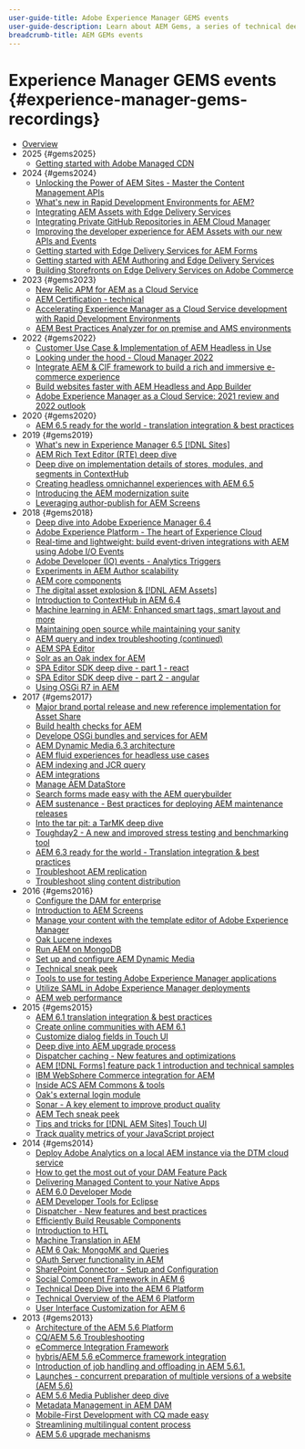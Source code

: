 ```yaml
---
user-guide-title: Adobe Experience Manager GEMS events
user-guide-description: Learn about AEM Gems, a series of technical deep dives delivered by Adobe Experience Manager experts.
breadcrumb-title: AEM GEMs events
---
```


# Experience Manager GEMS events {#experience-manager-gems-recordings}

+ [Overview](overview.md)
+ 2025 {#gems2025}
  + [Getting started with Adobe Managed CDN](gems2025/getting-started-adobe-managed-cdn.md)
+ 2024 {#gems2024}
  + [Unlocking the Power of AEM Sites - Master the Content Management APIs](gems2024/content-management-apis.md)
  + [What's new in Rapid Development Environments for AEM?](gems2024/rapid-development-environment-news.md)
  + [Integrating AEM Assets with Edge Delivery Services](gems2024/edge-delivery-for-aem-assets.md)
  + [Integrating Private GitHub Repositories in AEM Cloud Manager](gems2024/private-github-for-aem-cloud-manager.md)
  + [Improving the developer experience for AEM Assets with our new APIs and Events](gems2024/improving-dev-experience-for-aem-assets-with-new-apis-and-events.md)
  + [Getting started with Edge Delivery Services for AEM Forms](gems2024/edge-delivery-for-aem-forms.md)
  + [Getting started with AEM Authoring and Edge Delivery Services](/help/experience-manager-gems/gems2024/aem-authoring-and-edge-delivery.md) 
  + [Building Storefronts on Edge Delivery Services on Adobe Commerce](/help/experience-manager-gems/gems2024/storefronts-on-edge-delivery-with-adobe-commerce.md)
+ 2023 {#gems2023}
  + [New Relic APM for AEM as a Cloud Service](gems2023/newrelic-apm-for-aem-cloud-service.md)
  + [AEM Certification - technical](gems2023/aem-certification-technical.md)
  + [Accelerating Experience Manager as a Cloud Service development with Rapid Development Environments](/help/experience-manager-gems/gems2023/rapid-development-environments.md)
  + [AEM Best Practices Analyzer for on premise and AMS environments](gems2023/aem-best-practices-analyzer.md)
+ 2022 {#gems2022}
  + [Customer Use Case & Implementation of AEM Headless in Use](gems2022/customer-use-case-and-implementation-of-aem-headless-in-use.md)
  + [Looking under the hood - Cloud Manager 2022](gems2022/looking-under-the-hood-cloud-manager-2022.md)
  + [Integrate AEM & CIF framework to build a rich and immersive e-commerce experience](gems2022/aem-and-cif-framework-integration.md)
  + [Build websites faster with AEM Headless and App Builder](gems2022/build-sites-faster-with-headless-and-appbuilder.md)
  + [Adobe Experience Manager as a Cloud Service: 2021 review and 2022 outlook](gems2022/aemcloudservice-2021-review-and-outlook.md)
+ 2020 {#gems2020}
  + [AEM 6.5 ready for the world - translation integration & best practices](gems2020/aem65-readyfortheworld-translationintegration-bestpractices.md)
+ 2019 {#gems2019}
  + [What's new in Experience Manager 6.5 [!DNL Sites]](gems2019/adobe-experience-manager-6-5-sites-whats-new.md)
  + [AEM Rich Text Editor (RTE) deep dive](gems2019/aem-rich-text-editor-rte-deep-dive1.md)
  + [Deep dive on implementation details of stores, modules, and segments in ContextHub](gems2019/contexthub-deep-dive.md)
  + [Creating headless omnichannel experiences with AEM 6.5](gems2019/creating-headless-omnichannel-experiences-with-aem-65.md)
  + [Introducing the AEM modernization suite](gems2019/introducing-the-aem-modernization-suite.md)
  + [Leveraging author-publish for AEM Screens](gems2019/leveraging-author-publish-for-aem-screens.md)
+ 2018 {#gems2018}
  + [Deep dive into Adobe Experience Manager 6.4](gems2018/aem-6-4-technical-sneak-peek.md)
  + [Adobe Experience Platform - The heart of Experience Cloud](gems2018/aem-acp.md)
  + [Real-time and lightweight: build event-driven integrations with AEM using Adobe I/O Events](gems2018/aem-adobe-io.md)
  + [Adobe Developer (IO) events - Analytics Triggers](gems2018/aem-analytics-triggers.md)
  + [Experiments in AEM Author scalability](gems2018/aem-author-scalability1.md)
  + [AEM core components](gems2018/aem-core-components.md)
  + [The digital asset explosion & [!DNL AEM Assets]](gems2018/aem-digital-asset-explosion.md)
  + [Introduction to ContextHub in AEM 6.4](gems2018/aem-intro-to-contexthub.md)
  + [Machine learning in AEM: Enhanced smart tags, smart layout and more](gems2018/aem-machine-learning.md)
  + [Maintaining open source while maintaining your sanity](gems2018/aem-maintaining-open-source.md)
  + [AEM query and index troubleshooting (continued)](gems2018/aem-query-and-index-troubleshooting2.md)
  + [AEM SPA Editor](gems2018/aem-spa-editor.md)
  + [Solr as an Oak index for AEM](gems2018/solr-as-an-oak-index-for-aem.md)
  + [SPA Editor SDK deep dive - part 1 - react](gems2018/spa-editor-sdk-deep-dive-react.md)
  + [SPA Editor SDK deep dive - part 2 - angular](gems2018/spa-editor-sdk-deep-dive-angular.md)
  + [Using OSGi R7 in AEM](gems2018/using-osgi-r7-in-aem.md)
+ 2017 {#gems2017}
  + [Major brand portal release and new reference implementation for Asset Share](gems2017/aem-brand-portal.md)
  + [Build health checks for AEM](gems2017/aem-building-health-checks-for-aem.md)
  + [Develope OSGi bundles and services for AEM](gems2017/aem-developing-osgi-bundles-services-for-aem.md)
  + [AEM Dynamic Media 6.3 architecture](gems2017/aem-dynamic-media-architecture.md)
  + [AEM fluid experiences for headless use cases](gems2017/aem-headless-usecases.md)
  + [AEM indexing and JCR query](gems2017/aem-indexing-jcr-query.md)
  + [AEM integrations](gems2017/aem-integrations.md)
  + [Manage AEM DataStore](gems2017/aem-managing-aem-datastore.md)
  + [Search forms made easy with the AEM querybuilder](gems2017/aem-search-forms-using-querybuilder.md)
  + [AEM sustenance - Best practices for deploying AEM maintenance releases](gems2017/aem-sustenance-best-practices-deploying-maintenance-releases.md)
  + [Into the tar pit: a TarMK deep dive](gems2017/aem-tarmk-deepdive.md)
  + [Toughday2 - A new and improved stress testing and benchmarking tool](gems2017/aem-toughday2-stress-testing-benchmarking-tool.md)
  + [AEM 6.3 ready for the world - Translation integration & best practices](gems2017/aem-translation-best-practices.md)
  + [Troubleshoot AEM replication](gems2017/aem-troubleshooting-aem-replication.md)
  + [Troubleshoot sling content distribution](gems2017/aem-troubleshooting-sling.md)
+ 2016 {#gems2016}
  + [Configure the DAM for enterprise](gems2016/aem-configuring-dam-for-enterprise.md)
  + [Introduction to AEM Screens](gems2016/aem-introduction-to-aem-screens.md)
  + [Manage your content with the template editor of Adobe Experience Manager](gems2016/aem-managing-content-with-template-editor.md)
  + [Oak Lucene indexes](gems2016/aem-oak-lucene-indexes.md)
  + [Run AEM on MongoDB](gems2016/aem-running-aem-on-mongodb.md)
  + [Set up and configure AEM Dynamic Media](gems2016/aem-setup-and-configure-aem-dynamic-media.md)
  + [Technical sneak peek](gems2016/aem-technical-sneak-peek.md)
  + [Tools to use for testing Adobe Experience Manager applications](gems2016/aem-testing-tools-for-aem-apps.md)
  + [Utilize SAML in Adobe Experience Manager deployments](gems2016/aem-utilizing-saml-in-aem-deployments.md)
  + [AEM web performance](gems2016/aem-web-performance.md)
+ 2015 {#gems2015}
  + [AEM 6.1 translation integration & best practices](gems2015/aem-6-1-translation-integration-and-best-practices.md)
  + [Create online communities with AEM 6.1](gems2015/aem-creating-online-communities-with-aem-6-1.md)
  + [Customize dialog fields in Touch UI](gems2015/aem-customizing-dialog-fields-in-touch-ui.md)
  + [Deep dive into AEM upgrade process](gems2015/aem-deep-dive-into-aem-upgrade-process.md)
  + [Dispatcher caching - New features and optimizations](gems2015/aem-dispatcher-caching-new-features-and-optimizations.md)
  + [AEM [!DNL Forms] feature pack 1 introduction and technical samples](gems2015/aem-forms-feature-pack-1-introduction-and-technical-samples.md)
  + [IBM WebSphere Commerce integration for AEM](gems2015/aem-ibm-websphere-commerce-integration-for-aem.md)
  + [Inside ACS AEM Commons & tools](gems2015/aem-inside-acs-aem-commons-and-tools.md)
  + [Oak's external login module](gems2015/aem-oak-external-login-module-authenticating-with-ldap-and-beyond.md)
  + [Sonar - A key element to improve product quality](gems2015/aem-sonar-a-key-element-to-improve-product-quality.md)
  + [AEM Tech sneak peek](gems2015/aem-tech-sneak-peek.md)
  + [Tips and tricks for [!DNL AEM Sites] Touch UI](gems2015/aem-tips-and-tricks-for-aem-sites-touch-ui.md)
  + [Track quality metrics of your JavaScript project](gems2015/aem-track-quality-metrics-of-your-javascript-project.md)
+ 2014 {#gems2014}
  + [Deploy Adobe Analytics on a local AEM instance via the DTM cloud service](gems2014/aem-adobe-analytics-dynamic-tag-management.md)
  + [How to get the most out of your DAM Feature Pack](gems2014/aem-dam-feature-pack.md)
  + [Delivering Managed Content to your Native Apps](gems2014/aem-delivering-managed-content-to-your-native-apps.md)
  + [AEM 6.0 Developer Mode](gems2014/aem-developer-mode.md)
  + [AEM Developer Tools for Eclipse](gems2014/aem-developer-tools-for-eclipse.md)
  + [Dispatcher - New features and best practices](gems2014/aem-dispatcher.md)
  + [Efficiently Build Reusable Components](gems2014/aem-efficiently-build-reusable-components.md)
  + [Introduction to HTL](gems2014/aem-introduction-to-htl.md)
  + [Machine Translation in AEM](gems2014/aem-machine-translation-in-aem.md)
  + [AEM 6 Oak: MongoMK and Queries](gems2014/aem-oak-mongomk-and-queries.md)
  + [OAuth Server functionality in AEM](gems2014/aem-oauth-server-functionality-in-aem.md)
  + [SharePoint Connector - Setup and Configuration](gems2014/aem-sharepoint-connector-setup-and-configuration.md)
  + [Social Component Framework in AEM 6](gems2014/aem-social-component-framework-in-aem-6.md)
  + [Technical Deep Dive into the AEM 6 Platform](gems2014/aem-technical-deep-dive-into-the-aem-6-platform.md)
  + [Technical Overview of the AEM 6 Platform](gems2014/aem-technical-overview-of-the-aem-6-platform.md)
  + [User Interface Customization for AEM 6](gems2014/aem-user-interface-customization-for-aem6.md)
+ 2013 {#gems2013}
  + [Architecture of the AEM 5.6 Platform](gems2013/aem-architecture-of-the-aem-5-6-platform.md)
  + [CQ/AEM 5.6 Troubleshooting](gems2013/aem-cq-aem-5-6-troubleshooting.md)
  + [eCommerce Integration Framework](gems2013/aem-ecommerce-integration-framework.md)
  + [hybris/AEM 5.6 eCommerce framework integration](gems2013/aem-hybris-ecommerce-framework-integration.md)
  + [Introduction of job handling and offloading in AEM 5.6.1.](gems2013/aem-job-handling-and-offloading.md)
  + [Launches - concurrent preparation of multiple versions of a website (AEM 5.6)](gems2013/aem-launches.md)
  + [AEM 5.6 Media Publisher deep dive](gems2013/aem-media-publisher-deep-dive.md)
  + [Metadata Management in AEM DAM](gems2013/aem-metadata-management-in-aem-dam.md)
  + [Mobile-First Development with CQ made easy](gems2013/aem-mobile-first-development-with-cq-made-easy.md)
  + [Streamlining multilingual content process](gems2013/aem-streamlining-multilingual-content-process.md)
  + [AEM 5.6 upgrade mechanisms](gems2013/aem-upgrade-mechanisms.md)

<!--
+ [Archive] {#archive}
    + [AEM 6 Oak: MongoMK and Queries](archive/aem-oak-mongomk-and-queries.md)
    + [Search forms made easy with the AEM querybuilder](archive/aem-search-forms-using-querybuilder.md)
    + [Deep Dive on implementation details of stores, modules and segments in ContextHub](archive/contexthub-deep-dive.md)
    + [AEM Web Performance](archive/aem-web-performance.md)
    + [AEM Query and Index Troubleshooting](archive/aem-query-and-index-troubleshooting.md)
    + [User Interface Customization for AEM 6](archive/aem-user-interface-customization-for-aem6.md)
    + [Technical Sneak Peek](archive/aem-technical-sneak-peek.md)
    + [Customizing Dialog Fields in Touch UI](archive/aem-customizing-dialog-fields-in-touch-ui.md)
    + [Building Health Checks for AEM](archive/aem-building-health-checks-for-aem.md)
    + [Running AEM on MongoDB](archive/aem-running-aem-on-mongodb.md)
    + [AEM 5.6 Media Publisher Deep Dive ](archive/aem-media-publisher-deep-dive.md)
    + [AEM Fluid Experiences for headless usecases](archive/aem-headless-usecases.md)
    + [The Digital Asset Explosion & AEM Assets](archive/aem-digital-asset-explosion.md)
    + [Introduction of Job Handling and Offloading in AEM 5.6.1. ](archive/aem-job-handling-and-offloading.md)
    + [Technical Overview of the AEM 6 Platform](archive/aem-technical-overview-of-the-aem-6-platform.md)
    + [Launches: concurrent preparation of multiple versions of a website (AEM 5.6) ](archive/aem-launches.md)
    + [Efficiently Build Reusable Components](archive/aem-efficiently-build-reusable-components.md)
    + [AEM Integrations - a solid foundation goes a long way](archive/aem-integrations.md)
    + [Dispatcher - New features and best practices](archive/aem-dispatcher.md)
    + [Adobe Experience Manager 6.5 Sites - What's New](archive/adobe-experience-manager-6-5-sites-whats-new.md)
    + [Oak's External Login Module - Authenticating with LDAP and Beyond](archive/aem-oak-external-login-module-authenticating-with-ldap-and-beyond.md)
    + [Troubleshooting AEM Replication](archive/aem-troubleshooting-aem-replication.md)
    + [Metadata Management in AEM DAM](archive/aem-metadata-management-in-aem-dam.md)
    + [AEM 6.5 Ready for the World - Translation Integration & Best Practices](archive/aem65-readyfortheworld-translationintegration-bestpractices.md)
    + [hybris/AEM 5.6 eCommerce framework integration](archive/aem-hybris-ecommerce-framework-integration.md)
    + [How to deploy Adobe Analytics on a local AEM instance by using the Dynamic Tag Management cloud service](archive/aem-adobe-analytics-dynamic-tag-management.md)
    + [eCommerce Integration Framework ](archive/aem-ecommerce-integration-framework.md)
    + [Real-time and lightweight: build event-driven integrations with AEM using Adobe I/O Events](archive/aem-adobe-io.md)
    + [AEM Tech Sneak Peek](archive/aem-tech-sneak-peek.md)
    + [AEM Rich Text Editor (RTE) Deep Dive](archive/aem-rich-text-editor-rte-deep-dive1.md)
    + [Deep dive into AEM upgrade process](archive/aem-deep-dive-into-aem-upgrade-process.md)
    + [AEM SPA Editor](archive/aem-spa-editor.md)
    + [MSM and Translation: Best Practices ](archive/aem-msm-and-translation-best-practices.md)
    + [AEM Indexing and JCR Query](archive/aem-indexing-jcr-query.md)
    + [IBM WebSphere Commerce Integration for AEM](archive/aem-ibm-websphere-commerce-integration-for-aem.md)
    + [Setup and Configure AEM Dynamic Media](archive/aem-setup-and-configure-aem-dynamic-media.md)
    + [Leveraging author-publish for AEM Screens](archive/leveraging-author-publish-for-aem-screens.md)
    + [Experiments in AEM Author Scalability](archive/aem-author-scalability1.md)
    + [Introduction to AEM Screens](archive/aem-introduction-to-aem-screens.md)
    + [Creating Headless Omnichannel Experiences with AEM 6.5](archive/creating-headless-omnichannel-experiences-with-aem-65.md)
    + [Developing OSGi Bundles and Services for AEM](archive/aem-developing-osgi-bundles-services-for-aem.md)
    + [Technical Deep Dive into the AEM 6 Platform](archive/aem-technical-deep-dive-into-the-aem-6-platform.md)
    + [Adobe Experience Platform - The Heart of Experience Cloud](archive/aem-acp.md)
    + [Social Component Framework in AEM 6](archive/aem-social-component-framework-in-aem-6.md)
    + [Mobile-First Development with CQ Made Easy](archive/aem-mobile-first-development-with-cq-made-easy.md)
    + [AEM Core Components](archive/aem-core-components.md)
    + [AEM SPA Editor](archive/jcr-aem-spa-editor.md)
    + [Major Brand Portal Release and new reference implementation for Asset Share](archive/aem-brand-portal.md)
    + [Utilizing SAML in Adobe Experience Manager deployments](archive/aem-utilizing-saml-in-aem-deployments.md)
    + [AEM 6.0 Developer Mode](archive/aem-developer-mode.md)
    + [AEM [!DNL Forms] Feature Pack 1 introduction and technical samples](archive/aem-forms-feature-pack-1-introduction-and-technical-samples.md)
    + [CQ/AEM 5.6 Troubleshooting](archive/aem-cq-aem-5-6-troubleshooting.md)
    + [AEM Dynamic Media 6.3 Architecture](archive/aem-dynamic-media-architecture.md)
    + [Inside ACS AEM Commons & Tools](archive/aem-inside-acs-aem-commons-and-tools.md)
    + [Creating online Communities with AEM 6.1](archive/aem-creating-online-communities-with-aem-6-1.md)
    + [OAuth Server functionality in AEM - Embrace Federation and unleash your REST APIs!](archive/aem-oauth-server-functionality-in-aem.md)
    + [Into the tar pit: a TarMK deep dive](archive/aem-tarmk-deepdive.md)
    + [Oak Lucene Indexes](archive/aem-oak-lucene-indexes.md)
    + [AEM Developer Tools for Eclipse](archive/aem-developer-tools-for-eclipse.md)
    + [Solr as an Oak index for AEM](archive/solr-as-an-oak-index-for-aem1.md)
    + [Toughday2 - A new and improved stress testing and benchmarking tool](archive/aem-toughday2-stress-testing-benchmarking-tool.md)
    + [Introduction to ContextHub in AEM 6.4](archive/aem-intro-to-contexthub.md)
    + [Configuring the DAM for Enterprise](archive/aem-configuring-dam-for-enterprise.md)
    + [Managing AEM DataStore](archive/aem-managing-aem-datastore.md)
    + [AEM Sustenance - Best Practices for deploying AEM Maintenance Releases](archive/aem-sustenance-best-practices-deploying-maintenance-releases.md)
    + [Maintaining Open Source While Maintaining Your Sanity](archive/aem-maintaining-open-source.md)
    + [SPA Editor SDK Deep Dive - Part 1 - React ](archive/spa-editor-sdk-deep-dive-react.md)
    + [Tools to use for testing Adobe Experience Manager applications](archive/aem-testing-tools-for-aem-apps.md)
    + [Machine Learning in AEM: Enhanced Smart Tags, Smart Layout and more](archive/aem-machine-learning.md)
    + [Tips and tricks for AEM Sites Touch UI](archive/aem-tips-and-tricks-for-aem-sites-touch-ui.md)
    + [Dispatcher Caching - New Features and Optimizations](archive/aem-dispatcher-caching-new-features-and-optimizations.md)
    + [How to get the most out of your DAM Feature Pack](archive/aem-dam-feature-pack.md)
    + [Troubleshooting Sling Content Distribution](archive/aem-troubleshooting-sling.md)
    + [Introduction to HTL](archive/aem-introduction-to-htl.md)
    + [Delivering Managed Content to your Native Apps](archive/aem-delivering-managed-content-to-your-native-apps.md)
    + [SharePoint Connector - Setup and Configuration](archive/aem-sharepoint-connector-setup-and-configuration.md)
    + [AEM 6.1 Translation Integration & Best Practices](archive/aem-6-1-translation-integration-and-best-practices.md)
    + [Managing your content with the template editor of Adobe Experience Manager](archive/aem-managing-content-with-template-editor.md)
    + [SPA Editor SDK Deep Dive - Part 2 - Angular](archive/spa-editor-sdk-deep-dive-angular.md)
    + [Sonar - A key element to improve product quality](archive/aem-sonar-a-key-element-to-improve-product-quality.md)
    + [AEM 6.3 Ready for the World - Translation Integration & Best Practices](archive/aem-translation-best-practices.md)
    + [AEM 5.6 upgrade mechanisms ](archive/aem-upgrade-mechanisms.md)
    + [Track quality metrics of your Javascript project](archive/aem-track-quality-metrics-of-your-javascript-project.md)
    + [Streamlining multilingual content process](archive/aem-streamlining-multilingual-content-process.md)
    + [Deep Dive into Adobe Experience Manager 6.4](archive/aem-6-4-technical-sneak-peek.md)
    + [Machine Translation in AEM](archive/aem-machine-translation-in-aem.md)
    + [Using OSGi R7 in AEM](archive/using-osgi-r7-in-aem.md)
    + [Architecture of the AEM 5.6 Platform](archive/aem-architecture-of-the-aem-5-6-platform.md)
    + [Adobe I/O Events - Analytics Triggers](archive/aem-analytics-triggers.md)
    + [Introducing the AEM Modernization Suite](archive/introducing-the-aem-modernization-suite.md)
    + [AEM Query and Index Troubleshooting](archive/aem-query-and-index-troubleshooting2.md)
-->
